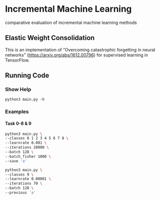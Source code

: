 # Incremental Machine Learning
comparative evaluation of incremental machine learning methods

## Elastic Weight Consolidation
This is an implementation of "Overcoming catastrophic forgetting in neural networks" (https://arxiv.org/abs/1612.00796) for supervised learning in TensorFlow.

## Running Code

### Show Help

`python3 main.py -h`

### Examples

#### Task 0-8 & 9

```bash
python3 main.py \
--classes 0 1 2 3 4 5 6 7 8 \
--learnrate 0.001 \
--iterations 20000 \
--batch 128 \
--batch_fisher 1000 \
--save 'a'
```
```bash
python3 main.py \
--classes 9 \
--learnrate 0.00001 \
--iterations 70 \
--batch 128 \
--previous 'a'
```

